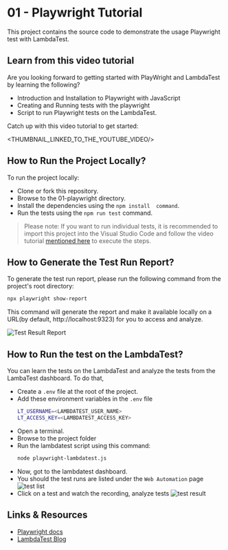 # 01 - Playwright Tutorial

This project contains the source code to demonstrate the usage Playwright test with LambdaTest.


## Learn from this video tutorial

Are you looking forward to getting started with PlayWright and LambdaTest by learning the following?

- Introduction and Installation to Playwright with JavaScript
- Creating and Running tests with the playwright
- Script to run Playwright tests on the LambdaTest.

Catch up with this video tutorial to get started:

<THUMBNAIL_LINKED_TO_THE_YOUTUBE_VIDEO/>

## How to Run the Project Locally?
To run the project locally:
- Clone or fork this repository.
- Browse to the 01-playwright directory.
- Install the dependencies using the `npm install  command`.
- Run the tests using the `npm run test` command.

> Please note: If you want to run individual tests, it is recommended to import this project into the Visual Studio Code and follow the video tutorial [mentioned here](https://github.com/tapascript/playwright-tutorial/tree/main/01-playwright#learn-from-this-video-tutorial) to execute the steps. 

## How to Generate the Test Run Report?
To generate the test run report, please run the following command from the project's root directory:

```bash
npx playwright show-report
```
This command will generate the report and make it available locally on a URL(by default, http://localhost:9323) for you to access and analyze.

![Test Result Report](https://github.com/user-attachments/assets/b4368e51-4600-4178-8e49-5b4fa502db87)


## How to Run the test on the LambdaTest?
You can learn the tests on the LambdaTest and analyze the tests from the LambaTest dashboard. To do that,

- Create a `.env` file at the root of the project.
- Add these environment variables in the `.env` file
   ```bash
   LT_USERNAME=<LAMBDATEST_USER_NAME>
   LT_ACCESS_KEY=<LAMBDATEST_ACCESS_KEY>
   ```
- Open a terminal.
- Browse to the project folder
- Run the lambdatest script using this command:
  ```bash
  node playwright-lambdatest.js
  ```
- Now, got to the lambdatest dashboard.
- You should the test runs are listed under the `Web Automation` page
  ![test list](https://github.com/user-attachments/assets/c6fa7d68-8ac6-4edb-88ba-023ca957ad64)
- Click on a test and watch the recording, analyze tests
  ![test result](https://github.com/user-attachments/assets/ec44a4bf-2fd4-4be3-8d8b-f9acd37f8064)

## Links & Resources
- [Playwright docs](https://playwright.dev/docs/intro)
- [LambdaTest Blog](https://www.lambdatest.com/blog/)


  



  
